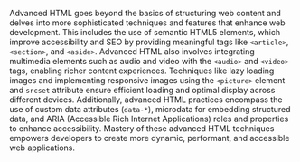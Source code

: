 Advanced HTML goes beyond the basics of structuring web content and delves into more sophisticated techniques and features that enhance web development. This includes the use of semantic HTML5 elements, which improve accessibility and SEO by providing meaningful tags like `<article>`, `<section>`, and `<aside>`. Advanced HTML also involves integrating multimedia elements such as audio and video with the `<audio>` and `<video>` tags, enabling richer content experiences. Techniques like lazy loading images and implementing responsive images using the `<picture>` element and `srcset` attribute ensure efficient loading and optimal display across different devices. Additionally, advanced HTML practices encompass the use of custom data attributes (`data-*`), microdata for embedding structured data, and ARIA (Accessible Rich Internet Applications) roles and properties to enhance accessibility. Mastery of these advanced HTML techniques empowers developers to create more dynamic, performant, and accessible web applications.
